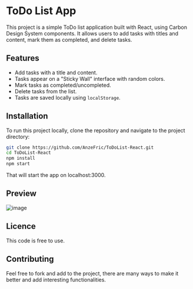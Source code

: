 # ToDo List App

This project is a simple ToDo list application built with React, using Carbon Design System components. It allows users to add tasks with titles and content, mark them as completed, and delete tasks.

## Features

- Add tasks with a title and content.
- Tasks appear on a "Sticky Wall" interface with random colors.
- Mark tasks as completed/uncompleted.
- Delete tasks from the list.
- Tasks are saved locally using `localStorage`.

## Installation

To run this project locally, clone the repository and navigate to the project directory:

```bash
git clone https://github.com/AnzeFric/ToDoList-React.git
cd ToDoList-React
npm install
npm start
```

That will start the app on localhost:3000.

## Preview

![image](https://github.com/AnzeFric/ToDoList-React/assets/120261988/6dbcae6e-d56c-49c5-9900-12a84ea65100)


## Licence

This code is free to use.

## Contributing

Feel free to fork and add to the project, there are many ways to make it better and add interesting functionalities.
